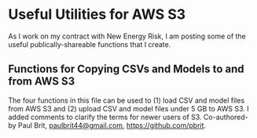# Useful Utilities for AWS S3
As I work on my contract with New Energy Risk, I am posting some of the useful publically-shareable functions that I create.

## Functions for Copying CSVs and Models to and from AWS S3
The four functions in this file can be used to (1) load CSV and model files from AWS S3 and (2) upload CSV and model files under 5 GB to AWS S3.
I added comments to clarify the terms for newer users of S3.
Co-authored-by Paul Brit, <paulbrit44@gmail.com>, https://github.com/pbrit.
